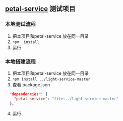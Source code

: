 ## [petal-service](https://github.com/xiangwenhu/petal-service) 测试项目


### 本地测试流程
1. 把本项目和petal-service 放在同一目录
2. ```npm  install```
4. 运行


### 本地搭建流程
1. 把本项目和petal-service 放在同一目录
2. `npm install ../light-service-master`
3. 查看 package.json
```json
  "dependencies": {
    "petal-service": "file:../light-service-master"
  },
```
4. 运行